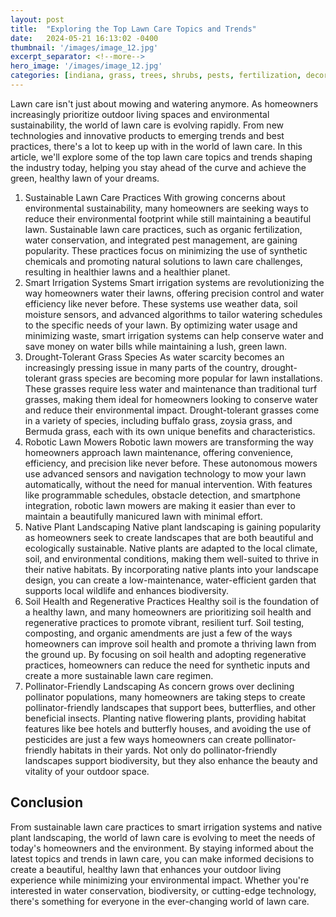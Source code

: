 ```yaml
---
layout: post
title:  "Exploring the Top Lawn Care Topics and Trends"
date:   2024-05-21 16:13:02 -0400
thumbnail: '/images/image_12.jpg'
excerpt_separator: <!--more-->
hero_image: '/images/image_12.jpg'
categories: [indiana, grass, trees, shrubs, pests, fertilization, decoration, curb appeal, garden, flowers, recreation]
---
```

Lawn care isn't just about mowing and watering anymore. <!--more-->As homeowners increasingly prioritize outdoor living spaces and environmental sustainability, the world of lawn care is evolving rapidly. From new technologies and innovative products to emerging trends and best practices, there's a lot to keep up with in the world of lawn care. In this article, we'll explore some of the top lawn care topics and trends shaping the industry today, helping you stay ahead of the curve and achieve the green, healthy lawn of your dreams.
1. Sustainable Lawn Care Practices
With growing concerns about environmental sustainability, many homeowners are seeking ways to reduce their environmental footprint while still maintaining a beautiful lawn. Sustainable lawn care practices, such as organic fertilization, water conservation, and integrated pest management, are gaining popularity. These practices focus on minimizing the use of synthetic chemicals and promoting natural solutions to lawn care challenges, resulting in healthier lawns and a healthier planet.
2. Smart Irrigation Systems
Smart irrigation systems are revolutionizing the way homeowners water their lawns, offering precision control and water efficiency like never before. These systems use weather data, soil moisture sensors, and advanced algorithms to tailor watering schedules to the specific needs of your lawn. By optimizing water usage and minimizing waste, smart irrigation systems can help conserve water and save money on water bills while maintaining a lush, green lawn.
3. Drought-Tolerant Grass Species
As water scarcity becomes an increasingly pressing issue in many parts of the country, drought-tolerant grass species are becoming more popular for lawn installations. These grasses require less water and maintenance than traditional turf grasses, making them ideal for homeowners looking to conserve water and reduce their environmental impact. Drought-tolerant grasses come in a variety of species, including buffalo grass, zoysia grass, and Bermuda grass, each with its own unique benefits and characteristics.
4. Robotic Lawn Mowers
Robotic lawn mowers are transforming the way homeowners approach lawn maintenance, offering convenience, efficiency, and precision like never before. These autonomous mowers use advanced sensors and navigation technology to mow your lawn automatically, without the need for manual intervention. With features like programmable schedules, obstacle detection, and smartphone integration, robotic lawn mowers are making it easier than ever to maintain a beautifully manicured lawn with minimal effort.
5. Native Plant Landscaping
Native plant landscaping is gaining popularity as homeowners seek to create landscapes that are both beautiful and ecologically sustainable. Native plants are adapted to the local climate, soil, and environmental conditions, making them well-suited to thrive in their native habitats. By incorporating native plants into your landscape design, you can create a low-maintenance, water-efficient garden that supports local wildlife and enhances biodiversity.
6. Soil Health and Regenerative Practices
Healthy soil is the foundation of a healthy lawn, and many homeowners are prioritizing soil health and regenerative practices to promote vibrant, resilient turf. Soil testing, composting, and organic amendments are just a few of the ways homeowners can improve soil health and promote a thriving lawn from the ground up. By focusing on soil health and adopting regenerative practices, homeowners can reduce the need for synthetic inputs and create a more sustainable lawn care regimen.
7. Pollinator-Friendly Landscaping
As concern grows over declining pollinator populations, many homeowners are taking steps to create pollinator-friendly landscapes that support bees, butterflies, and other beneficial insects. Planting native flowering plants, providing habitat features like bee hotels and butterfly houses, and avoiding the use of pesticides are just a few ways homeowners can create pollinator-friendly habitats in their yards. Not only do pollinator-friendly landscapes support biodiversity, but they also enhance the beauty and vitality of your outdoor space.

## Conclusion
From sustainable lawn care practices to smart irrigation systems and native plant landscaping, the world of lawn care is evolving to meet the needs of today's homeowners and the environment. By staying informed about the latest topics and trends in lawn care, you can make informed decisions to create a beautiful, healthy lawn that enhances your outdoor living experience while minimizing your environmental impact. Whether you're interested in water conservation, biodiversity, or cutting-edge technology, there's something for everyone in the ever-changing world of lawn care.